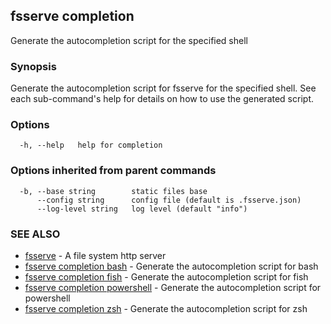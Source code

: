 ## fsserve completion

Generate the autocompletion script for the specified shell

### Synopsis

Generate the autocompletion script for fsserve for the specified shell.
See each sub-command's help for details on how to use the generated script.


### Options

```
  -h, --help   help for completion
```

### Options inherited from parent commands

```
  -b, --base string        static files base
      --config string      config file (default is .fsserve.json)
      --log-level string   log level (default "info")
```

### SEE ALSO

* [fsserve](fsserve.md)	 - A file system http server
* [fsserve completion bash](fsserve_completion_bash.md)	 - Generate the autocompletion script for bash
* [fsserve completion fish](fsserve_completion_fish.md)	 - Generate the autocompletion script for fish
* [fsserve completion powershell](fsserve_completion_powershell.md)	 - Generate the autocompletion script for powershell
* [fsserve completion zsh](fsserve_completion_zsh.md)	 - Generate the autocompletion script for zsh

